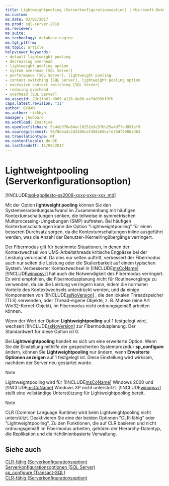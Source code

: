 ```yaml
---
title: Lightweightpooling (Serverkonfigurationsoption) | Microsoft-Dokumentation
ms.custom: 
ms.date: 03/02/2017
ms.prod: sql-server-2016
ms.reviewer: 
ms.suite: 
ms.technology: database-engine
ms.tgt_pltfrm: 
ms.topic: article
helpviewer_keywords:
- default lightweight pooling
- decreasing overhead
- lightweight pooling option
- system overhead [SQL Server]
- performance [SQL Server], lightweight pooling
- context switching [SQL Server], lightweight pooling option
- excessive context switching [SQL Server]
- reducing overhead
- overhead [SQL Server]
ms.assetid: 2dc11b61-d065-4126-8e00-acf40390f9fb
caps.latest.revision: "31"
author: BYHAM
ms.author: rickbyh
manager: jhubbard
ms.workload: Inactive
ms.openlocfilehash: 5c4eb376a84ec18252e9e37bb25a4d7fad891ef9
ms.sourcegitcommit: 9678eba3c2d3100cef408c69bcfe76df49803d63
ms.translationtype: MT
ms.contentlocale: de-DE
ms.lasthandoff: 11/09/2017
---
```

# <a name="lightweight-pooling-server-configuration-option"></a>Lightweightpooling (Serverkonfigurationsoption)
[!INCLUDE[tsql-appliesto-ss2008-xxxx-xxxx-xxx_md](../../includes/tsql-appliesto-ss2008-xxxx-xxxx-xxx-md.md)]

  Mit der Option **lightweight pooling** können Sie den Systemverarbeitungsaufwand im Zusammenhang mit häufigen Kontextumschaltungen senken, die teilweise in symmetrischen Multiprocessing-Umgebungen (SMP) auftreten. Bei häufigen Kontextumschaltungen kann die Option "Lightweightpooling" für einen besseren Durchsatz sorgen, da die Kontextumschaltungen inline ausgeführt werden, was die Anzahl der Benutzer-/Kernelringübergänge verringert.  
  
 Der Fibermodus gilt für bestimmte Situationen, in denen der Kontextwechsel von UMS-Arbeitsthreads kritische Engpässe bei der Leistung verursacht. Da dies nur selten auftritt, verbessert der Fibermodus auch nur selten die Leistung oder die Skalierbarkeit auf einem typischen System. Verbesserter Kontextwechsel in [!INCLUDE[msCoName](../../includes/msconame-md.md)] [!INCLUDE[winxpsvr](../../includes/winxpsvr-md.md)] hat auch die Notwendigkeit des Fibermodus verringert. Es wird empfohlen, die Fibermodusplanung nicht für Routinevorgänge zu verwenden, da sie die Leistung verringern kann, indem die normalen Vorteile des Kontextwechsels unterdrückt werden, und da einige Komponenten von [!INCLUDE[ssNoVersion](../../includes/ssnoversion-md.md)] , die den lokalen Threadspeicher (TLS) verwenden, oder Thread-eigene Objekte, z. B. Mutexe (eine Art Win32-Kernel-Objekt), im Fibermodus nicht ordnungsgemäß arbeiten können.  
  
 Wenn der Wert der Option **Lightweightpooling** auf 1 festgelegt wird, wechselt [!INCLUDE[ssNoVersion](../../includes/ssnoversion-md.md)] zur Fibermodusplanung. Der Standardwert für diese Option ist 0.  
  
 Bei **Lightweightpooling** handelt es sich um eine erweiterte Option. Wenn Sie die Einstellung mithilfe der gespeicherten Systemprozedur **sp_configure** ändern, können Sie **Lightweightpooling** nur ändern, wenn **Erweiterte Optionen anzeigen** auf 1 festgelegt ist. Diese Einstellung wird wirksam, nachdem der Server neu gestartet wurde.  
  
> [!NOTE]  
>  Lightweightpooling wird für [!INCLUDE[msCoName](../../includes/msconame-md.md)] Windows 2000 und [!INCLUDE[msCoName](../../includes/msconame-md.md)] Windows XP nicht unterstützt. [!INCLUDE[winxpsvr](../../includes/winxpsvr-md.md)] stellt eine vollständige Unterstützung für Lightweightpooling bereit.  
  
> [!NOTE]  
>  CLR (Common Language Runtime) wird beim Lightweightpooling nicht unterstützt. Deaktivieren Sie eine der beiden Optionen "CLR-fähig" oder "Lightweightpooling". Zu den Funktionen, die auf CLR basieren und nicht ordnungsgemäß im Fibermodus arbeiten, gehören der Hierarchy-Datentyp, die Replikation und die richtlinienbasierte Verwaltung.  
  
## <a name="see-also"></a>Siehe auch  
 [CLR-fähig (Serverkonfigurationsoption)](../../database-engine/configure-windows/clr-enabled-server-configuration-option.md)   
 [Serverkonfigurationsoptionen &#40;SQL Server&#41;](../../database-engine/configure-windows/server-configuration-options-sql-server.md)   
 [sp_configure &#40;Transact-SQL&#41;](../../relational-databases/system-stored-procedures/sp-configure-transact-sql.md)   
 [CLR-fähig (Serverkonfigurationsoption)](../../database-engine/configure-windows/clr-enabled-server-configuration-option.md)  
  
  
